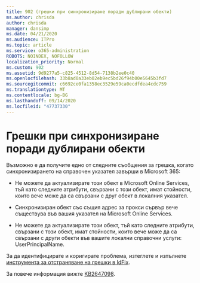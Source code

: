 ```yaml
---
title: 902 (грешки при синхронизиране поради дублирани обекти)
ms.author: chrisda
author: chrisda
manager: dansimp
ms.date: 04/21/2020
ms.audience: ITPro
ms.topic: article
ms.service: o365-administration
ROBOTS: NOINDEX, NOFOLLOW
localization_priority: Normal
ms.custom: 902
ms.assetid: 9d9277a5-c825-4512-8d54-7138b2ee0c40
ms.openlocfilehash: 33b8ad0a33eb02eb9ec5bd26f94b00e5645b3fd7
ms.sourcegitcommit: c6692ce0fa1358ec3529e59ca0ecdfdea4cdc759
ms.translationtype: MT
ms.contentlocale: bg-BG
ms.lasthandoff: 09/14/2020
ms.locfileid: "47737330"
---
```

# <a name="sync-errors-due-to-duplicate-objects"></a>Грешки при синхронизиране поради дублирани обекти

Възможно е да получите едно от следните съобщения за грешка, когато синхронизирането на справочен указател завърши в Microsoft 365:

- Не можете да актуализирате този обект в Microsoft Online Services, тъй като следните атрибути, свързани с този обект, имат стойности, които вече може да са свързани с друг обект в локалния указател.

- Синхронизиран обект със същия адрес за прокси сървър вече съществува във вашия указател на Microsoft Online Services.

- Не можете да актуализирате този обект, тъй като следните атрибути, свързани с този обект, имат стойности, които вече може да са свързани с други обекти във вашите локални справочни услуги: UserPrincipalName.

За да идентифицирате и коригирате проблема, изтеглете и изпълнете [инструмента за отстраняване на грешки в IdFix](https://www.microsoft.com/download/details.aspx?id=36832).

За повече информация вижте [KB2647098](https://support.microsoft.com/help/2647098/duplicate-or-invalid-attributes-prevent-directory-synchronization-in-o).
